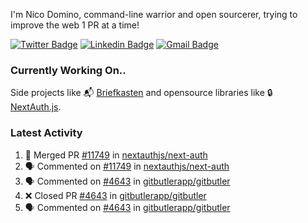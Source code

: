 
I'm Nico Domino, command-line warrior and open sourcerer, trying to improve the web 1 PR at a time!

[![Twitter Badge](https://img.shields.io/badge/-@ndom91-1ca0f1?style=flat-square&labelColor=1ca0f1&logo=twitter&logoColor=white&link=https://twitter.com/ndom91)](https://twitter.com/ndom91) [![Linkedin Badge](https://img.shields.io/badge/-ndom91-blue?style=flat-square&logo=Linkedin&logoColor=white&link=https://www.linkedin.com/in/ndom91/)](https://www.linkedin.com/in/ndom91/) [![Gmail Badge](https://img.shields.io/badge/-yo@ndo.dev-c14438?style=flat-square&logo=mail.ru&logoColor=white&link=mailto:yo@ndo.dev)](mailto:yo@ndo.dev)

### Currently Working On..

Side projects like 📬 [Briefkasten](https://briefkastenhq.com) and opensource libraries like 🔒 [NextAuth.js](https://github.com/nextauthjs/next-auth).

<!--START_SECTION_PROFILE_VIEWS:readme-info-->
<!--END_SECTION_PROFILE_VIEWS:readme-info-->

<!--START_SECTION_DAILY_COMMIT:readme-info-->
<!--END_SECTION_DAILY_COMMIT:readme-info-->

<!--START_SECTION_WEEKLY_COMMIT:readme-info-->
<!--END_SECTION_WEEKLY_COMMIT:readme-info-->

### Latest Activity

<!--START_SECTION:activity-->
1. 🎉 Merged PR [#11749](https://github.com/nextauthjs/next-auth/pull/11749) in [nextauthjs/next-auth](https://github.com/nextauthjs/next-auth)
2. 🗣 Commented on [#11749](https://github.com/nextauthjs/next-auth/pull/11749#issuecomment-2324844318) in [nextauthjs/next-auth](https://github.com/nextauthjs/next-auth)
3. 🗣 Commented on [#4643](https://github.com/gitbutlerapp/gitbutler/pull/4643#issuecomment-2324836886) in [gitbutlerapp/gitbutler](https://github.com/gitbutlerapp/gitbutler)
4. ❌ Closed PR [#4643](https://github.com/gitbutlerapp/gitbutler/pull/4643) in [gitbutlerapp/gitbutler](https://github.com/gitbutlerapp/gitbutler)
5. 🗣 Commented on [#4643](https://github.com/gitbutlerapp/gitbutler/pull/4643#issuecomment-2324836473) in [gitbutlerapp/gitbutler](https://github.com/gitbutlerapp/gitbutler)
<!--END_SECTION:activity-->
